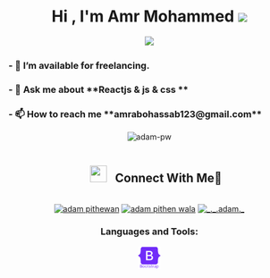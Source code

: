 
<h1 align="center"><b>Hi , I'm Amr Mohammed </b><img src="https://media.giphy.com/media/hvRJCLFzcasrR4ia7z/giphy.gif" width="35"></h1>
<p align="center">
  <a href="https://github.com/DenverCoder1/readme-typing-svg"><img src="https://readme-typing-svg.herokuapp.com?font=Time+New+Roman&color=cyan&size=25&center=true&vCenter=true&width=600&height=100&lines=Assalamu+O+Alaikum+Warahmatullah..&hearts;++;Self-taught+Front-End+Developer,;Computer+Science+Student,;CTF+Newbie,;Active+Learner/Researcher,;Love+to+learn+new+stuffs..<3"></a>
</p>

<p align="center">
<h3>- 🤝 I’m available for freelancing.</h3>
<h3>- 💬 Ask me about **Reactjs & js & css **</h3>
<h3>- 📫 How to reach me **amrabohassab123@gmail.com**
</h3>
</p>

<p align="center">
<img  src="https://github.com/Adam-pw/Adam-pw/blob/main/animation_500_kxa883sd.gif" width="300px" height="300px" alt="adam-pw" />
</p>

<div id="user-content-toc">
  <ul align="center">
    <summary><h2 style="display: inline-block">  <img src="https://media.giphy.com/media/iY8CRBdQXODJSCERIr/giphy.gif" width="30" height="30" style="margin-right: 10px;"> Connect With Me🤝</h2></summary>
  </ul>
</div>


<!--icons and links-->
<p align="center">
<a  href="https://www.linkedin.com/in/amr-abo-hassab-929099296" target="blank"><img align="center"
      src="https://raw.githubusercontent.com/rahuldkjain/github-profile-readme-generator/master/src/images/icons/Social/linked-in-alt.svg"
      alt="adam pithewan" height="30" width="40" /></a>
  <a href="https://www.facebook.com/amr.mohammadabohassab" target="blank"><img align="center"
      src="https://raw.githubusercontent.com/rahuldkjain/github-profile-readme-generator/master/src/images/icons/Social/facebook.svg"
      alt="adam pithen wala" height="30" width="40" /></a>
  <a href="https://www.instagram.com/amrmohammadabo/" target="blank"><img align="center"
      src="https://raw.githubusercontent.com/rahuldkjain/github-profile-readme-generator/master/src/images/icons/Social/instagram.svg"
      alt="_._.adam._" height="30" width="40" /></a>
</p>


<h3 align="center">Languages and Tools:</h3>
<p align="center"> 
    <a href="https://getbootstrap.com" target="_blank" rel="noreferrer">
    <img src="https://raw.githubusercontent.com/devicons/devicon/master/icons/bootstrap/bootstrap-plain-wordmark.svg"
      alt="bootstrap" width="40" height="40" /> </a> 
  

  


